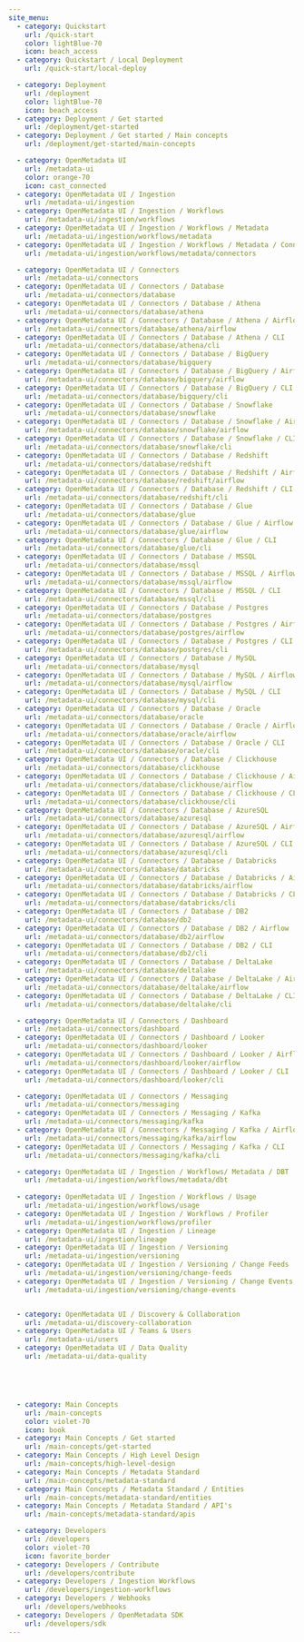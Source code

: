 ```yaml
---
site_menu:
  - category: Quickstart
    url: /quick-start
    color: lightBlue-70
    icon: beach_access
  - category: Quickstart / Local Deployment
    url: /quick-start/local-deploy

  - category: Deployment
    url: /deployment
    color: lightBlue-70
    icon: beach_access
  - category: Deployment / Get started
    url: /deployment/get-started
  - category: Deployment / Get started / Main concepts
    url: /deployment/get-started/main-concepts

  - category: OpenMetadata UI
    url: /metadata-ui
    color: orange-70
    icon: cast_connected
  - category: OpenMetadata UI / Ingestion
    url: /metadata-ui/ingestion
  - category: OpenMetadata UI / Ingestion / Workflows
    url: /metadata-ui/ingestion/workflows
  - category: OpenMetadata UI / Ingestion / Workflows / Metadata
    url: /metadata-ui/ingestion/workflows/metadata
  - category: OpenMetadata UI / Ingestion / Workflows / Metadata / Connectors
    url: /metadata-ui/ingestion/workflows/metadata/connectors

  - category: OpenMetadata UI / Connectors
    url: /metadata-ui/connectors
  - category: OpenMetadata UI / Connectors / Database
    url: /metadata-ui/connectors/database
  - category: OpenMetadata UI / Connectors / Database / Athena
    url: /metadata-ui/connectors/database/athena
  - category: OpenMetadata UI / Connectors / Database / Athena / Airflow
    url: /metadata-ui/connectors/database/athena/airflow
  - category: OpenMetadata UI / Connectors / Database / Athena / CLI
    url: /metadata-ui/connectors/database/athena/cli
  - category: OpenMetadata UI / Connectors / Database / BigQuery
    url: /metadata-ui/connectors/database/bigquery
  - category: OpenMetadata UI / Connectors / Database / BigQuery / Airflow
    url: /metadata-ui/connectors/database/bigquery/airflow
  - category: OpenMetadata UI / Connectors / Database / BigQuery / CLI
    url: /metadata-ui/connectors/database/bigquery/cli
  - category: OpenMetadata UI / Connectors / Database / Snowflake
    url: /metadata-ui/connectors/database/snowflake
  - category: OpenMetadata UI / Connectors / Database / Snowflake / Airflow
    url: /metadata-ui/connectors/database/snowflake/airflow
  - category: OpenMetadata UI / Connectors / Database / Snowflake / CLI
    url: /metadata-ui/connectors/database/snowflake/cli
  - category: OpenMetadata UI / Connectors / Database / Redshift
    url: /metadata-ui/connectors/database/redshift
  - category: OpenMetadata UI / Connectors / Database / Redshift / Airflow
    url: /metadata-ui/connectors/database/redshift/airflow
  - category: OpenMetadata UI / Connectors / Database / Redshift / CLI
    url: /metadata-ui/connectors/database/redshift/cli
  - category: OpenMetadata UI / Connectors / Database / Glue
    url: /metadata-ui/connectors/database/glue
  - category: OpenMetadata UI / Connectors / Database / Glue / Airflow
    url: /metadata-ui/connectors/database/glue/airflow
  - category: OpenMetadata UI / Connectors / Database / Glue / CLI
    url: /metadata-ui/connectors/database/glue/cli
  - category: OpenMetadata UI / Connectors / Database / MSSQL
    url: /metadata-ui/connectors/database/mssql
  - category: OpenMetadata UI / Connectors / Database / MSSQL / Airflow
    url: /metadata-ui/connectors/database/mssql/airflow
  - category: OpenMetadata UI / Connectors / Database / MSSQL / CLI
    url: /metadata-ui/connectors/database/mssql/cli
  - category: OpenMetadata UI / Connectors / Database / Postgres
    url: /metadata-ui/connectors/database/postgres
  - category: OpenMetadata UI / Connectors / Database / Postgres / Airflow
    url: /metadata-ui/connectors/database/postgres/airflow
  - category: OpenMetadata UI / Connectors / Database / Postgres / CLI
    url: /metadata-ui/connectors/database/postgres/cli
  - category: OpenMetadata UI / Connectors / Database / MySQL
    url: /metadata-ui/connectors/database/mysql
  - category: OpenMetadata UI / Connectors / Database / MySQL / Airflow
    url: /metadata-ui/connectors/database/mysql/airflow
  - category: OpenMetadata UI / Connectors / Database / MySQL / CLI
    url: /metadata-ui/connectors/database/mysql/cli
  - category: OpenMetadata UI / Connectors / Database / Oracle
    url: /metadata-ui/connectors/database/oracle
  - category: OpenMetadata UI / Connectors / Database / Oracle / Airflow
    url: /metadata-ui/connectors/database/oracle/airflow
  - category: OpenMetadata UI / Connectors / Database / Oracle / CLI
    url: /metadata-ui/connectors/database/oracle/cli
  - category: OpenMetadata UI / Connectors / Database / Clickhouse
    url: /metadata-ui/connectors/database/clickhouse
  - category: OpenMetadata UI / Connectors / Database / Clickhouse / Airflow
    url: /metadata-ui/connectors/database/clickhouse/airflow
  - category: OpenMetadata UI / Connectors / Database / Clickhouse / CLI
    url: /metadata-ui/connectors/database/clickhouse/cli
  - category: OpenMetadata UI / Connectors / Database / AzureSQL
    url: /metadata-ui/connectors/database/azuresql
  - category: OpenMetadata UI / Connectors / Database / AzureSQL / Airflow
    url: /metadata-ui/connectors/database/azuresql/airflow
  - category: OpenMetadata UI / Connectors / Database / AzureSQL / CLI
    url: /metadata-ui/connectors/database/azuresql/cli
  - category: OpenMetadata UI / Connectors / Database / Databricks
    url: /metadata-ui/connectors/database/databricks
  - category: OpenMetadata UI / Connectors / Database / Databricks / Airflow
    url: /metadata-ui/connectors/database/databricks/airflow
  - category: OpenMetadata UI / Connectors / Database / Databricks / CLI
    url: /metadata-ui/connectors/database/databricks/cli
  - category: OpenMetadata UI / Connectors / Database / DB2
    url: /metadata-ui/connectors/database/db2
  - category: OpenMetadata UI / Connectors / Database / DB2 / Airflow
    url: /metadata-ui/connectors/database/db2/airflow
  - category: OpenMetadata UI / Connectors / Database / DB2 / CLI
    url: /metadata-ui/connectors/database/db2/cli
  - category: OpenMetadata UI / Connectors / Database / DeltaLake
    url: /metadata-ui/connectors/database/deltalake
  - category: OpenMetadata UI / Connectors / Database / DeltaLake / Airflow
    url: /metadata-ui/connectors/database/deltalake/airflow
  - category: OpenMetadata UI / Connectors / Database / DeltaLake / CLI
    url: /metadata-ui/connectors/database/deltalake/cli

  - category: OpenMetadata UI / Connectors / Dashboard
    url: /metadata-ui/connectors/dashboard
  - category: OpenMetadata UI / Connectors / Dashboard / Looker
    url: /metadata-ui/connectors/dashboard/looker
  - category: OpenMetadata UI / Connectors / Dashboard / Looker / Airflow
    url: /metadata-ui/connectors/dashboard/looker/airflow
  - category: OpenMetadata UI / Connectors / Dashboard / Looker / CLI
    url: /metadata-ui/connectors/dashboard/looker/cli

  - category: OpenMetadata UI / Connectors / Messaging
    url: /metadata-ui/connectors/messaging
  - category: OpenMetadata UI / Connectors / Messaging / Kafka
    url: /metadata-ui/connectors/messaging/kafka
  - category: OpenMetadata UI / Connectors / Messaging / Kafka / Airflow
    url: /metadata-ui/connectors/messaging/kafka/airflow
  - category: OpenMetadata UI / Connectors / Messaging / Kafka / CLI
    url: /metadata-ui/connectors/messaging/kafka/cli

  - category: OpenMetadata UI / Ingestion / Workflows/ Metadata / DBT
    url: /metadata-ui/ingestion/workflows/metadata/dbt
  
  - category: OpenMetadata UI / Ingestion / Workflows / Usage
    url: /metadata-ui/ingestion/workflows/usage
  - category: OpenMetadata UI / Ingestion / Workflows / Profiler
    url: /metadata-ui/ingestion/workflows/profiler
  - category: OpenMetadata UI / Ingestion / Lineage
    url: /metadata-ui/ingestion/lineage
  - category: OpenMetadata UI / Ingestion / Versioning
    url: /metadata-ui/ingestion/versioning
  - category: OpenMetadata UI / Ingestion / Versioning / Change Feeds
    url: /metadata-ui/ingestion/versioning/change-feeds
  - category: OpenMetadata UI / Ingestion / Versioning / Change Events
    url: /metadata-ui/ingestion/versioning/change-events


  - category: OpenMetadata UI / Discovery & Collaboration
    url: /metadata-ui/discovery-collaboration
  - category: OpenMetadata UI / Teams & Users
    url: /metadata-ui/users
  - category: OpenMetadata UI / Data Quality
    url: /metadata-ui/data-quality





  - category: Main Concepts
    url: /main-concepts
    color: violet-70
    icon: book
  - category: Main Concepts / Get started
    url: /main-concepts/get-started 
  - category: Main Concepts / High Level Design
    url: /main-concepts/high-level-design
  - category: Main Concepts / Metadata Standard
    url: /main-concepts/metadata-standard
  - category: Main Concepts / Metadata Standard / Entities
    url: /main-concepts/metadata-standard/entities
  - category: Main Concepts / Metadata Standard / API's
    url: /main-concepts/metadata-standard/apis

  - category: Developers
    url: /developers
    color: violet-70
    icon: favorite_border
  - category: Developers / Contribute
    url: /developers/contribute
  - category: Developers / Ingestion Workflows
    url: /developers/ingestion-workflows
  - category: Developers / Webhooks
    url: /developers/webhooks
  - category: Developers / OpenMetadata SDK
    url: /developers/sdk
---
```

